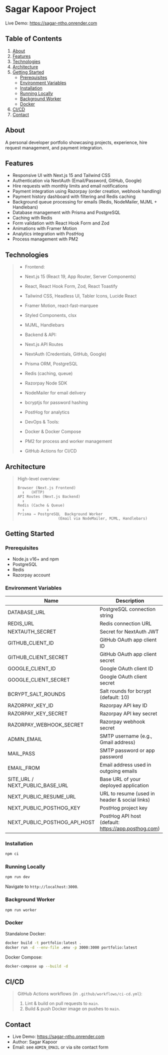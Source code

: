 # Sagar Kapoor Project

Live Demo: https://sagar-ntho.onrender.com

## Table of Contents
1. [About](#about)
2. [Features](#features)
3. [Technologies](#technologies)
4. [Architecture](#architecture)
5. [Getting Started](#getting-started)
   - [Prerequisites](#prerequisites)
   - [Environment Variables](#environment-variables)
   - [Installation](#installation)
   - [Running Locally](#running-locally)
   - [Background Worker](#background-worker)
   - [Docker](#docker)
6. [CI/CD](#ci-cd)
7. [Contact](#contact)

## About

A personal developer portfolio showcasing projects, experience, hire request management, and payment integration.

## Features

- Responsive UI with Next.js 15 and Tailwind CSS
- Authentication via NextAuth (Email/Password, GitHub, Google)
- Hire requests with monthly limits and email notifications
- Payment integration using Razorpay (order creation, webhook handling)
- Payment history dashboard with filtering and Redis caching
- Background queue processing for emails (Redis, NodeMailer, MJML + Handlebars)
- Database management with Prisma and PostgreSQL
- Caching with Redis
- Form validation with React Hook Form and Zod
- Animations with Framer Motion
- Analytics integration with PostHog
- Process management with PM2

## Technologies

>- Frontend:
>  - Next.js 15 (React 19, App Router, Server Components)
>  - React, React Hook Form, Zod, React Toastify
>  - Tailwind CSS, Headless UI, Tabler Icons, Lucide React
>  - Framer Motion, react-fast-marquee
>  - Styled Components, clsx
>  - MJML, Handlebars
>
>- Backend & API:
>  - Next.js API Routes
>  - NextAuth (Credentials, GitHub, Google)
>  - Prisma ORM, PostgreSQL
>  - Redis (caching, queue)
>  - Razorpay Node SDK
>  - NodeMailer for email delivery
>  - bcryptjs for password hashing
>  - PostHog for analytics
>
>- DevOps & Tools:
>  - Docker & Docker Compose
>  - PM2 for process and worker management
>  - GitHub Actions for CI/CD

## Architecture

>High-level overview:
>
>```
>Browser (Next.js Frontend)
>   ↕   (HTTP)
>API Routes (Next.js Backend)
>   ↕
>Redis (Cache & Queue)
>   ↕          ↕
>Prisma → PostgreSQL  Background Worker
>                   (Email via NodeMailer, MJML, Handlebars)
>```

## Getting Started

### Prerequisites

- Node.js v16+ and npm
- PostgreSQL
- Redis
- Razorpay account

### Environment Variables

| Name                           | Description                                                 |
| ------------------------------ | ----------------------------------------------------------- |
| DATABASE_URL                   | PostgreSQL connection string                                |
| REDIS_URL                      | Redis connection URL                                        |
| NEXTAUTH_SECRET                | Secret for NextAuth JWT                                     |
| GITHUB_CLIENT_ID               | GitHub OAuth app client ID                                  |
| GITHUB_CLIENT_SECRET           | GitHub OAuth app client secret                              |
| GOOGLE_CLIENT_ID               | Google OAuth client ID                                      |
| GOOGLE_CLIENT_SECRET           | Google OAuth client secret                                  |
| BCRYPT_SALT_ROUNDS             | Salt rounds for bcrypt (default: 10)                        |
| RAZORPAY_KEY_ID                | Razorpay API key ID                                         |
| RAZORPAY_KEY_SECRET            | Razorpay API key secret                                     |
| RAZORPAY_WEBHOOK_SECRET        | Razorpay webhook secret                                     |
| ADMIN_EMAIL                    | SMTP username (e.g., Gmail address)                         |
| MAIL_PASS                      | SMTP password or app password                               |
| EMAIL_FROM                     | Email address used in outgoing emails                       |
| SITE_URL / NEXT_PUBLIC_BASE_URL| Base URL of your deployed application                       |
| NEXT_PUBLIC_RESUME_URL         | URL to resume (used in header & social links)               |
| NEXT_PUBLIC_POSTHOG_KEY        | PostHog project key                                         |
| NEXT_PUBLIC_POSTHOG_API_HOST   | PostHog API host (default: https://app.posthog.com)         |

### Installation

```bash
npm ci
```

### Running Locally

```bash
npm run dev
```

Navigate to `http://localhost:3000`.

### Background Worker

```bash
npm run worker
```

### Docker

Standalone Docker:
```bash
docker build -t portfolio:latest .
docker run -d --env-file .env -p 3000:3000 portfolio:latest
```

Docker Compose:
```bash
docker-compose up --build -d
```

## CI/CD

> GitHub Actions workflows (in `.github/workflows/ci-cd.yml`):
> 1. Lint & build on pull requests to `main`.
> 2. Build & push Docker image on pushes to `main`.

## Contact

- Live Demo: https://sagar-ntho.onrender.com
- Author: Sagar Kapoor
- Email: see `ADMIN_EMAIL` or via site contact form

